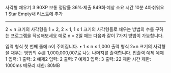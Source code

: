 사각형 채우기 3
90XP
보통
정답률 36%·제출 849회·예상 소요 시간 10분
4아쉬워요
1 Star  Empty내 리스트에 추가
________________________________________
2 × n 크기의 사각형을 1 × 2, 2 × 1, 1 x 1 크기의 사각형들로 채우는 방법의 수를 구하는 프로그램을 작성해보세요
예로 n = 2일 때는 다음과 같이 7가지 방법이 가능합니다.
 
입력 형식
첫 번째 줄에 n이 주어집니다.
•	1 ≤ n ≤ 1,000
출력 형식
2×n 크기의 사각형을 채우는 방법의 수를 1,000,000,007로 나눈 나머지를 출력합니다.
입출력 예제
예제1
입력:
1
출력:
2
예제2
입력:
2
출력:
7
예제3
입력:
3
출력:
22
제한
시간 제한: 1000ms
메모리 제한: 80MB

